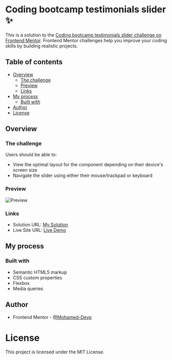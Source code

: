 # Coding bootcamp testimonials slider ✨

This is a solution to the [Coding bootcamp testimonials slider challenge on Frontend Mentor](https://www.frontendmentor.io/challenges/coding-bootcamp-testimonials-slider-4FNyLA8JL). Frontend Mentor challenges help you improve your coding skills by building realistic projects. 

## Table of contents

- [Overview](#overview)
  - [The challenge](#the-challenge)
  - [Preview](#preview)
  - [Links](#links)
- [My process](#my-process)
  - [Built with](#built-with)
- [Author](#author)
- [License](#license)

## Overview

### The challenge

Users should be able to:

- View the optimal layout for the component depending on their device's screen size
- Navigate the slider using either their mouse/trackpad or keyboard

### Preview

![Preview](./images/preview.gif)

### Links

- Solution URL: [My Solution](https://your-solution-url.com)
- Live Site URL: [Live Demo](https://your-live-site-url.com)

## My process

### Built with

- Semantic HTML5 markup
- CSS custom properties
- Flexbox
- Media queries

## Author

- Frontend Mentor - [@Mohamed-Devp](https://www.frontendmentor.io/profile/Mohamed-Devp)

# License

This project is licensed under the MIT License.
